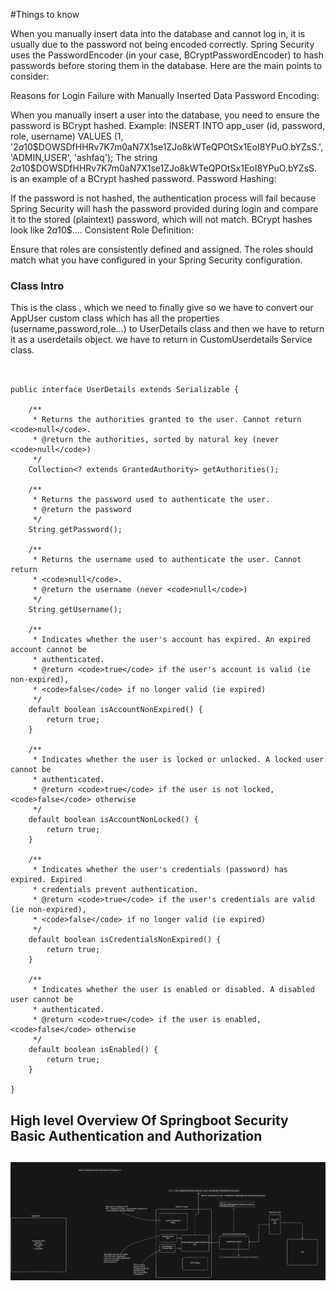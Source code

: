 #Things to know 

When you manually insert data into the database and cannot log in, it is usually due to the password not being encoded correctly. Spring Security uses the PasswordEncoder (in your case, BCryptPasswordEncoder) to hash passwords before storing them in the database. Here are the main points to consider:

Reasons for Login Failure with Manually Inserted Data
Password Encoding:

When you manually insert a user into the database, you need to ensure the password is BCrypt hashed.
Example: INSERT INTO app_user (id, password, role, username) VALUES (1, '$2a$10$DOWSDfHHRv7K7m0aN7X1se1ZJo8kWTeQPOtSx1EoI8YPuO.bYZsS.', 'ADMIN,USER', 'ashfaq');
The string $2a$10$DOWSDfHHRv7K7m0aN7X1se1ZJo8kWTeQPOtSx1EoI8YPuO.bYZsS. is an example of a BCrypt hashed password.
Password Hashing:

If the password is not hashed, the authentication process will fail because Spring Security will hash the password provided during login and compare it to the stored (plaintext) password, which will not match.
BCrypt hashes look like $2a$10$....
Consistent Role Definition:

Ensure that roles are consistently defined and assigned. The roles should match what you have configured in your Spring Security configuration.




### Class Intro 
This is the class , which we need to finally give so we have to convert our AppUser custom class 
which has all the properties (username,password,role...) to UserDetails class and then we have to return it as a userdetails object.
we have to return in CustomUserdetails Service class.






```


public interface UserDetails extends Serializable {

	/**
	 * Returns the authorities granted to the user. Cannot return <code>null</code>.
	 * @return the authorities, sorted by natural key (never <code>null</code>)
	 */
	Collection<? extends GrantedAuthority> getAuthorities();

	/**
	 * Returns the password used to authenticate the user.
	 * @return the password
	 */
	String getPassword();

	/**
	 * Returns the username used to authenticate the user. Cannot return
	 * <code>null</code>.
	 * @return the username (never <code>null</code>)
	 */
	String getUsername();

	/**
	 * Indicates whether the user's account has expired. An expired account cannot be
	 * authenticated.
	 * @return <code>true</code> if the user's account is valid (ie non-expired),
	 * <code>false</code> if no longer valid (ie expired)
	 */
	default boolean isAccountNonExpired() {
		return true;
	}

	/**
	 * Indicates whether the user is locked or unlocked. A locked user cannot be
	 * authenticated.
	 * @return <code>true</code> if the user is not locked, <code>false</code> otherwise
	 */
	default boolean isAccountNonLocked() {
		return true;
	}

	/**
	 * Indicates whether the user's credentials (password) has expired. Expired
	 * credentials prevent authentication.
	 * @return <code>true</code> if the user's credentials are valid (ie non-expired),
	 * <code>false</code> if no longer valid (ie expired)
	 */
	default boolean isCredentialsNonExpired() {
		return true;
	}

	/**
	 * Indicates whether the user is enabled or disabled. A disabled user cannot be
	 * authenticated.
	 * @return <code>true</code> if the user is enabled, <code>false</code> otherwise
	 */
	default boolean isEnabled() {
		return true;
	}

}

```

## High level Overview Of Springboot Security Basic Authentication and Authorization 

![alt text](image.png)
----